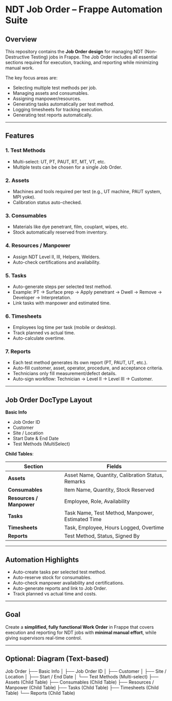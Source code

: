 # NDT Job Order – Frappe Automation Suite

## Overview
This repository contains the **Job Order design** for managing NDT (Non-Destructive Testing) jobs in Frappe. The Job Order includes all essential sections required for execution, tracking, and reporting while minimizing manual work.

The key focus areas are:  
- Selecting multiple test methods per job.  
- Managing assets and consumables.  
- Assigning manpower/resources.  
- Generating tasks automatically per test method.  
- Logging timesheets for tracking execution.  
- Generating test reports automatically.

---

## Features

### 1. Test Methods
- Multi-select: UT, PT, PAUT, RT, MT, VT, etc.  
- Multiple tests can be chosen for a single Job Order.  

### 2. Assets
- Machines and tools required per test (e.g., UT machine, PAUT system, MPI yoke).  
- Calibration status auto-checked.  

### 3. Consumables
- Materials like dye penetrant, film, couplant, wipes, etc.  
- Stock automatically reserved from inventory.  

### 4. Resources / Manpower
- Assign NDT Level II, III, Helpers, Welders.  
- Auto-check certifications and availability.  

### 5. Tasks
- Auto-generate steps per selected test method.  
- Example: PT → Surface prep → Apply penetrant → Dwell → Remove → Developer → Interpretation.  
- Link tasks with manpower and estimated time.  

### 6. Timesheets
- Employees log time per task (mobile or desktop).  
- Track planned vs actual time.  
- Auto-calculate overtime.  

### 7. Reports
- Each test method generates its own report (PT, PAUT, UT, etc.).  
- Auto-fill customer, asset, operator, procedure, and acceptance criteria.  
- Technicians only fill measurement/defect details.  
- Auto-sign workflow: Technician → Level II → Level III → Customer.  

---

## Job Order DocType Layout

**Basic Info**  
- Job Order ID  
- Customer  
- Site / Location  
- Start Date & End Date  
- Test Methods (MultiSelect)

**Child Tables**:  

| Section | Fields |
|---------|--------|
| **Assets** | Asset Name, Quantity, Calibration Status, Remarks |
| **Consumables** | Item Name, Quantity, Stock Reserved |
| **Resources / Manpower** | Employee, Role, Availability |
| **Tasks** | Task Name, Test Method, Manpower, Estimated Time |
| **Timesheets** | Task, Employee, Hours Logged, Overtime |
| **Reports** | Test Method, Status, Signed By |

---

## Automation Highlights

- Auto-create tasks per selected test method.  
- Auto-reserve stock for consumables.  
- Auto-check manpower availability and certifications.  
- Auto-generate reports and link to Job Order.  
- Track planned vs actual time and costs.  

---

## Goal

Create a **simplified, fully functional Work Order** in Frappe that covers execution and reporting for NDT jobs with **minimal manual effort**, while giving supervisors real-time control.

---

## Optional: Diagram (Text-based)

Job Order
├── Basic Info
│ ├── Job Order ID
│ ├── Customer
│ ├── Site / Location
│ ├── Start / End Date
│ └── Test Methods (Multi-select)
├── Assets (Child Table)
├── Consumables (Child Table)
├── Resources / Manpower (Child Table)
├── Tasks (Child Table)
├── Timesheets (Child Table)
└── Reports (Child Table)
